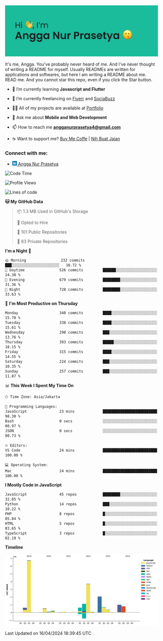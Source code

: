 ![Banner](https://github.com/prasetyanurangga/prasetyanurangga/blob/main/banner.png)

It's me, Angga. You've probably never heard of me. And I've never thought of writing a README for myself. Usually READMEs are written for applications and softwares, but here I am writing a README about me. READ me. And you cannot star this repo, even if you click the Star button.


- 🌱 I’m currently learning **Javascript and Flutter**

- 🔭 I’m currently freelancing on [Fiverr](https://www.fiverr.com/share/mYpyGx) and [SociaBuzz](https://www.sociabuzz.com/anggaprasetya/s/saya-akan-membuat-aplikasi-mobile-untuk-anda)

- 👨‍💻 All of my projects are available at [Portfolio](https://angganurprasetya.deno.dev)

- 💬 Ask me about **Mobile and Web Development**

- 📫 How to reach me **angganurprasetya4@gmail.com**

- ☕ Want to support me? [Buy Me Coffe](https://ko-fi.com/prasetyanurangga) | [Nih Buat Jajan](https://www.nihbuatjajan.com/prasetyanurangga)

<h3 align="left">Connect with me:</h3>
<ul>
<li> <a href="https://linkedin.com/in/angga-nur-prasetya-936687180" target="_blank"><img  src="https://raw.githubusercontent.com/prasetyanurangga/prasetyanurangga/main/linkedin.png" height="15" /> Angga Nur Prasetya </a> </li>
</ul>

<!--START_SECTION:waka-->
![Code Time](http://img.shields.io/badge/Code%20Time-297%20hrs%207%20mins-blue)

![Profile Views](http://img.shields.io/badge/Profile%20Views-0-blue)

![Lines of code](https://img.shields.io/badge/From%20Hello%20World%20I%27ve%20Written-18.7%20million%20lines%20of%20code-blue)

**🐱 My GitHub Data** 

> 📦 1.3 MB Used in GitHub's Storage 
 > 
> 💼 Opted to Hire
 > 
> 📜 101 Public Repositories 
 > 
> 🔑 63 Private Repositories 
 > 
**I'm a Night 🦉** 

```text
🌞 Morning                232 commits         ███░░░░░░░░░░░░░░░░░░░░░░   10.72 % 
🌆 Daytime                526 commits         ██████░░░░░░░░░░░░░░░░░░░   24.30 % 
🌃 Evening                679 commits         ████████░░░░░░░░░░░░░░░░░   31.36 % 
🌙 Night                  728 commits         ████████░░░░░░░░░░░░░░░░░   33.63 % 
```
📅 **I'm Most Productive on Thursday** 

```text
Monday                   340 commits         ████░░░░░░░░░░░░░░░░░░░░░   15.70 % 
Tuesday                  338 commits         ████░░░░░░░░░░░░░░░░░░░░░   15.61 % 
Wednesday                298 commits         ███░░░░░░░░░░░░░░░░░░░░░░   13.76 % 
Thursday                 393 commits         █████░░░░░░░░░░░░░░░░░░░░   18.15 % 
Friday                   315 commits         ████░░░░░░░░░░░░░░░░░░░░░   14.55 % 
Saturday                 224 commits         ███░░░░░░░░░░░░░░░░░░░░░░   10.35 % 
Sunday                   257 commits         ███░░░░░░░░░░░░░░░░░░░░░░   11.87 % 
```


📊 **This Week I Spent My Time On** 

```text
🕑︎ Time Zone: Asia/Jakarta

💬 Programming Languages: 
JavaScript               23 mins             █████████████████████████   98.30 % 
Bash                     0 secs              ░░░░░░░░░░░░░░░░░░░░░░░░░   00.97 % 
JSON                     0 secs              ░░░░░░░░░░░░░░░░░░░░░░░░░   00.73 % 

🔥 Editors: 
VS Code                  24 mins             █████████████████████████   100.00 % 

💻 Operating System: 
Mac                      24 mins             █████████████████████████   100.00 % 
```

**I Mostly Code in JavaScript** 

```text
JavaScript               45 repos            ████████░░░░░░░░░░░░░░░░░   32.85 % 
Python                   14 repos            ███░░░░░░░░░░░░░░░░░░░░░░   10.22 % 
PHP                      8 repos             █░░░░░░░░░░░░░░░░░░░░░░░░   05.84 % 
HTML                     5 repos             █░░░░░░░░░░░░░░░░░░░░░░░░   03.65 % 
TypeScript               3 repos             █░░░░░░░░░░░░░░░░░░░░░░░░   02.19 % 
```



**Timeline**

![Lines of Code chart](https://raw.githubusercontent.com/prasetyanurangga/prasetyanurangga/main/assets/bar_graph.png)


 Last Updated on 16/04/2024 18:39:45 UTC
<!--END_SECTION:waka-->
